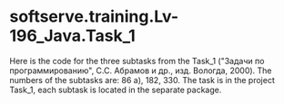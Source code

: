﻿# softserve.training.Lv-196_Java.Task_1

Here is the code for the three subtasks from the Task_1 ("Задачи по программированию", С.С. Абрамов и др., изд. Вологда, 2000).
The numbers of the subtasks are: 86 a), 182, 330.
The task is in the project Task_1, each subtask is located in the separate package.


